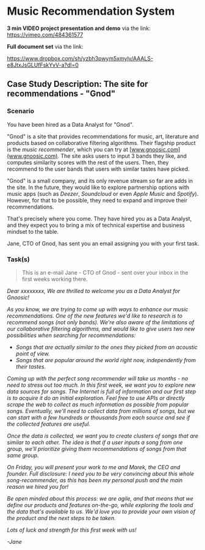 # Music Recommendation System

**3 min VIDEO project presentation and demo** via the link:
https://vimeo.com/484361577

**Full document set** via the link: 

https://www.dropbox.com/sh/yzbh3pwym5xmylv/AAALS-e8JtxJsGLUfFskYvV-a?dl=0


## Case Study Description: The site for recommendations - "Gnod"

### Scenario

You have been hired as a Data Analyst for "Gnod".

"Gnod" is a site that provides recommendations for music, art, literature and products based on collaborative filtering algorithms. Their flagship product is the _music recommender_, which you can try at [www.gnoosic.com](www.gnoosic.com). The site asks users to input 3 bands they like, and computes similarity scores with the rest of the users. Then, they recommend to the user bands that users with similar tastes have picked.

"Gnod" is a small company, and its only revenue stream so far are adds in the site. In the future, they would like to explore partnership options with music apps (such as _Deezer_, _Soundcloud_ or even _Apple Music_ and _Spotify_). However, for that to be possible, they need to expand and improve their recommendations.

That's precisely where you come. They have hired you as a Data Analyst, and they expect you to bring a mix of technical expertise and business mindset to the table.

Jane, CTO of Gnod, has sent you an email assigning you with your first task.

### Task(s)

> This is an e-mail Jane - CTO of Gnod - sent over your inbox in the first weeks working there.

_Dear xxxxxxxx,
We are thrilled to welcome you as a Data Analyst for *Gnoosic*!_

_As you know, we are trying to come up with ways to enhance our music recommendations. One of the new features we'd like to research is to recommend songs (not only bands). We're also aware of the limitations of our collaborative filtering algorithms, and would like to give users two new possibilities when searching for recommendations:_

- _Songs that are actually similar to the ones they picked from an acoustic point of view._
- _Songs that are popular around the world right now, independently from their tastes._

_Coming up with the perfect song recommender will take us months - no need to stress out too much. In this first week, we want you to explore new data sources for songs. The Internet is full of information and our first step is to acquire it do an initial exploration. Feel free to use APIs or directly scrape the web to collect as much information as possible from popular songs. Eventually, we'll need to collect data from millions of songs, but we can start with a few hundreds or thousands from each source and see if the collected features are useful._

_Once the data is collected, we want you to create clusters of songs that are similar to each other. The idea is that if a user inputs a song from one group, we'll prioritize giving them recommendations of songs from that same group._

_On Friday, you will present your work to me and Marek, the CEO and founder. Full disclosure: I need you to be very convincing about this whole song-recommender, as this has been my personal push and the main reason we hired you for!_

_Be open minded about this process: we are agile, and that means that we define our products and features on-the-go, while exploring the tools and the data that's available to us. We'd love you to provide your own vision of the product and the next steps to be taken._

_Lots of luck and strength for this first week with us!_

_-Jane_
